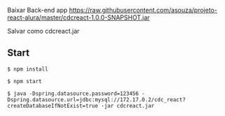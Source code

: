 Baixar Back-end app
https://raw.githubusercontent.com/asouza/projeto-react-alura/master/cdcreact-1.0.0-SNAPSHOT.jar

Salvar como cdcreact.jar

## Start
```shell
$ npm install
```
```shell
$ npm start
```
```shell
$ java -Dspring.datasource.password=123456 -Dspring.datasource.url=jdbc:mysql://172.17.0.2/cdc_react?createDatabaseIfNotExist=true -jar cdcreact.jar
```
